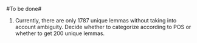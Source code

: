 #To be done#

1. Currently, there are only 1787 unique lemmas without taking into account ambiguity. Decide whether to categorize according to POS or whether to get 200 unique lemmas. 
